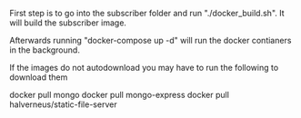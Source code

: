 First step is to go into the subscriber folder and run "./docker_build.sh". It will build the subscriber image.


Afterwards running "docker-compose up -d" will run the docker contianers in the background.

If the images do not autodownload you may have to run the following to download them

docker pull mongo
docker pull mongo-express
docker pull halverneus/static-file-server

